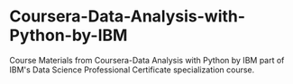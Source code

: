 # Coursera-Data-Analysis-with-Python-by-IBM
Course Materials from Coursera-Data Analysis with Python by IBM part of IBM's Data Science Professional Certificate specialization course.
